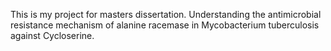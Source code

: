 This is my project for masters dissertation. 
Understanding the antimicrobial resistance mechanism of alanine racemase in Mycobacterium tuberculosis against Cycloserine.
